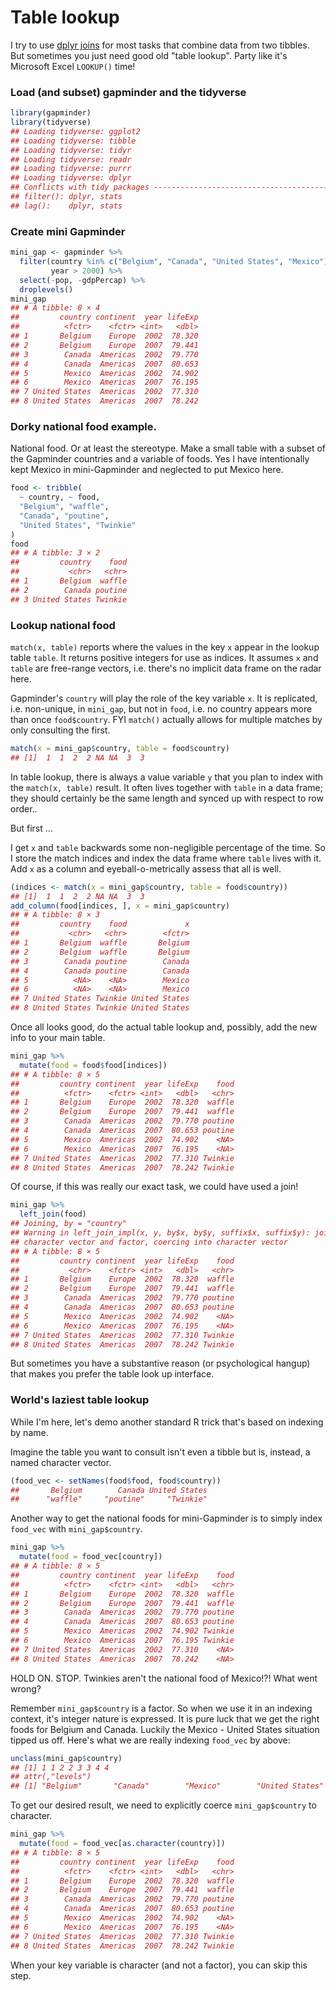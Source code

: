 # Table lookup



I try to use [dplyr joins](bit001_dplyr-cheatsheet.html) for most tasks that combine data from two tibbles. But sometimes you just need good old "table lookup". Party like it's Microsoft Excel `LOOKUP()` time!

### Load (and subset) gapminder and the tidyverse


```r
library(gapminder)
library(tidyverse)
## Loading tidyverse: ggplot2
## Loading tidyverse: tibble
## Loading tidyverse: tidyr
## Loading tidyverse: readr
## Loading tidyverse: purrr
## Loading tidyverse: dplyr
## Conflicts with tidy packages ----------------------------------------------
## filter(): dplyr, stats
## lag():    dplyr, stats
```

### Create mini Gapminder


```r
mini_gap <- gapminder %>% 
  filter(country %in% c("Belgium", "Canada", "United States", "Mexico"),
         year > 2000) %>% 
  select(-pop, -gdpPercap) %>% 
  droplevels()
mini_gap
## # A tibble: 8 × 4
##         country continent  year lifeExp
##          <fctr>    <fctr> <int>   <dbl>
## 1       Belgium    Europe  2002  78.320
## 2       Belgium    Europe  2007  79.441
## 3        Canada  Americas  2002  79.770
## 4        Canada  Americas  2007  80.653
## 5        Mexico  Americas  2002  74.902
## 6        Mexico  Americas  2007  76.195
## 7 United States  Americas  2002  77.310
## 8 United States  Americas  2007  78.242
```

### Dorky national food example.

National food. Or at least the stereotype. Make a small table with a subset of the Gapminder countries and a variable of foods. Yes I have intentionally kept Mexico in mini-Gapminder and neglected to put Mexico here.


```r
food <- tribble(
  ~ country, ~ food,
  "Belgium", "waffle",
  "Canada", "poutine",
  "United States", "Twinkie"
)
food
## # A tibble: 3 × 2
##         country    food
##           <chr>   <chr>
## 1       Belgium  waffle
## 2        Canada poutine
## 3 United States Twinkie
```

### Lookup national food

`match(x, table)` reports where the values in the key `x` appear in the lookup table `table`. It returns positive integers for use as indices. It assumes `x` and `table` are free-range vectors, i.e. there's no implicit data frame on the radar here.

Gapminder's `country` will play the role of the key variable `x`. It is replicated, i.e. non-unique, in `mini_gap`, but not in `food`, i.e. no country appears more than once `food$country`. FYI `match()` actually allows for multiple matches by only consulting the first.


```r
match(x = mini_gap$country, table = food$country)
## [1]  1  1  2  2 NA NA  3  3
```

In table lookup, there is always a value variable `y` that you plan to index with the `match(x, table)` result.  It often lives together with `table` in a data frame; they should certainly be the same length and synced up with respect to row order..

But first ...

I get `x` and `table` backwards some non-negligible percentage of the time. So I store the match indices and index the data frame where `table` lives with it. Add `x` as a column and eyeball-o-metrically assess that all is well.


```r
(indices <- match(x = mini_gap$country, table = food$country))
## [1]  1  1  2  2 NA NA  3  3
add_column(food[indices, ], x = mini_gap$country)
## # A tibble: 8 × 3
##         country    food             x
##           <chr>   <chr>        <fctr>
## 1       Belgium  waffle       Belgium
## 2       Belgium  waffle       Belgium
## 3        Canada poutine        Canada
## 4        Canada poutine        Canada
## 5          <NA>    <NA>        Mexico
## 6          <NA>    <NA>        Mexico
## 7 United States Twinkie United States
## 8 United States Twinkie United States
```

Once all looks good, do the actual table lookup and, possibly, add the new info to your main table.


```r
mini_gap %>% 
  mutate(food = food$food[indices])
## # A tibble: 8 × 5
##         country continent  year lifeExp    food
##          <fctr>    <fctr> <int>   <dbl>   <chr>
## 1       Belgium    Europe  2002  78.320  waffle
## 2       Belgium    Europe  2007  79.441  waffle
## 3        Canada  Americas  2002  79.770 poutine
## 4        Canada  Americas  2007  80.653 poutine
## 5        Mexico  Americas  2002  74.902    <NA>
## 6        Mexico  Americas  2007  76.195    <NA>
## 7 United States  Americas  2002  77.310 Twinkie
## 8 United States  Americas  2007  78.242 Twinkie
```

Of course, if this was really our exact task, we could have used a join!


```r
mini_gap %>% 
  left_join(food)
## Joining, by = "country"
## Warning in left_join_impl(x, y, by$x, by$y, suffix$x, suffix$y): joining
## character vector and factor, coercing into character vector
## # A tibble: 8 × 5
##         country continent  year lifeExp    food
##           <chr>    <fctr> <int>   <dbl>   <chr>
## 1       Belgium    Europe  2002  78.320  waffle
## 2       Belgium    Europe  2007  79.441  waffle
## 3        Canada  Americas  2002  79.770 poutine
## 4        Canada  Americas  2007  80.653 poutine
## 5        Mexico  Americas  2002  74.902    <NA>
## 6        Mexico  Americas  2007  76.195    <NA>
## 7 United States  Americas  2002  77.310 Twinkie
## 8 United States  Americas  2007  78.242 Twinkie
```

But sometimes you have a substantive reason (or psychological hangup) that makes you prefer the table look up interface.

### World's laziest table lookup

While I'm here, let's demo another standard R trick that's based on indexing by name.

Imagine the table you want to consult isn't even a tibble but is, instead, a named character vector.


```r
(food_vec <- setNames(food$food, food$country))
##       Belgium        Canada United States 
##      "waffle"     "poutine"     "Twinkie"
```

Another way to get the national foods for mini-Gapminder is to simply index `food_vec` with `mini_gap$country`.


```r
mini_gap %>% 
  mutate(food = food_vec[country])
## # A tibble: 8 × 5
##         country continent  year lifeExp    food
##          <fctr>    <fctr> <int>   <dbl>   <chr>
## 1       Belgium    Europe  2002  78.320  waffle
## 2       Belgium    Europe  2007  79.441  waffle
## 3        Canada  Americas  2002  79.770 poutine
## 4        Canada  Americas  2007  80.653 poutine
## 5        Mexico  Americas  2002  74.902 Twinkie
## 6        Mexico  Americas  2007  76.195 Twinkie
## 7 United States  Americas  2002  77.310    <NA>
## 8 United States  Americas  2007  78.242    <NA>
```

HOLD ON. STOP. Twinkies aren't the national food of Mexico!?! What went wrong?

Remember `mini_gap$country` is a factor. So when we use it in an indexing context, it's integer nature is expressed. It is pure luck that we get the right foods for Belgium and Canada. Luckily the Mexico - United States situation tipped us off. Here's what we are really indexing `food_vec` by above:


```r
unclass(mini_gap$country)
## [1] 1 1 2 2 3 3 4 4
## attr(,"levels")
## [1] "Belgium"       "Canada"        "Mexico"        "United States"
```

To get our desired result, we need to explicitly coerce `mini_gap$country` to character.


```r
mini_gap %>% 
  mutate(food = food_vec[as.character(country)])
## # A tibble: 8 × 5
##         country continent  year lifeExp    food
##          <fctr>    <fctr> <int>   <dbl>   <chr>
## 1       Belgium    Europe  2002  78.320  waffle
## 2       Belgium    Europe  2007  79.441  waffle
## 3        Canada  Americas  2002  79.770 poutine
## 4        Canada  Americas  2007  80.653 poutine
## 5        Mexico  Americas  2002  74.902    <NA>
## 6        Mexico  Americas  2007  76.195    <NA>
## 7 United States  Americas  2002  77.310 Twinkie
## 8 United States  Americas  2007  78.242 Twinkie
```

When your key variable is character (and not a factor), you can skip this step.
